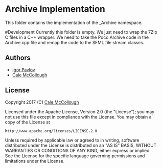 # Archive Implementation
This folder contains the implementation of the _Archive namespace.

#Development
Currently this folder is empty. We just need to wrap the 7Zip C files in a C++ 
wrapper. We need to take the Poco Archive code in the Archive.cpp file and 
remap the code to the SFML file stream classes.

## Authors
* [Igor Pavlov](http://www.7-zip.org/)
* [Cale McCollough](https://calemccollough.github.io)

## License
Copyright 2017 (C) [Cale McCollough](mailto:calemccollough@gmail.com)

Licensed under the Apache License, Version 2.0 (the "License");
you may not use this file except in compliance with the License.
You may obtain a copy of the License at

    http://www.apache.org/licenses/LICENSE-2.0

Unless required by applicable law or agreed to in writing, software
distributed under the License is distributed on an "AS IS" BASIS,
WITHOUT WARRANTIES OR CONDITIONS OF ANY KIND, either express or implied.
See the License for the specific language governing permissions and
limitations under the License.


